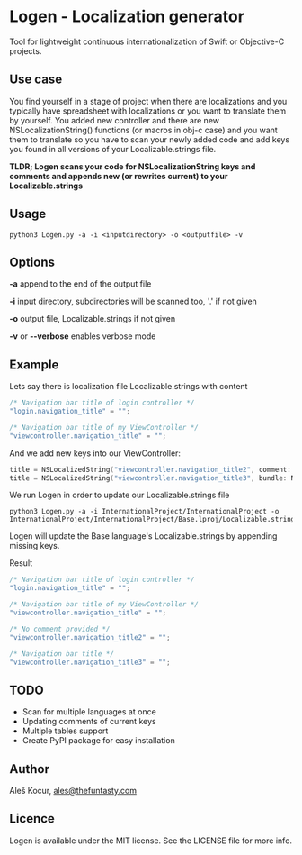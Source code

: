 # Logen - Localization generator
Tool for lightweight continuous internationalization of Swift or Objective-C projects. 

## Use case
You find yourself in a stage of project when there are localizations and you typically have spreadsheet with localizations or you want to translate them by yourself. You added new controller and there are new NSLocalizationString() functions (or macros in obj-c case) and you want them to translate so you have to scan your newly added code and add keys you found in all versions of your Localizable.strings file.

**TLDR; Logen scans your code for NSLocalizationString keys and comments and appends new (or rewrites current) to your Localizable.strings**

## Usage

    python3 Logen.py -a -i <inputdirectory> -o <outputfile> -v

## Options
**-a** append to the end of the output file

**-i** input directory, subdirectories will be scanned too, '.' if not given

**-o** output file, Localizable.strings if not given

**-v** or **--verbose** enables verbose mode


## Example

Lets say there is localization file Localizable.strings with content

```swift
/* Navigation bar title of login controller */
"login.navigation_title" = "";

/* Navigation bar title of my ViewController */
"viewcontroller.navigation_title" = "";
```

And we add new keys into our ViewController:

```swift
title = NSLocalizedString("viewcontroller.navigation_title2", comment: "")
title = NSLocalizedString("viewcontroller.navigation_title3", bundle: NSBundle.mainBundle(), comment: "Navigation bar title")
```

We run Logen in order to update our Localizable.strings file

    python3 Logen.py -a -i InternationalProject/InternationalProject -o InternationalProject/InternationalProject/Base.lproj/Localizable.strings

Logen will update the Base language's Localizable.strings by appending missing keys.

Result

```swift
/* Navigation bar title of login controller */
"login.navigation_title" = "";

/* Navigation bar title of my ViewController */
"viewcontroller.navigation_title" = "";

/* No comment provided */
"viewcontroller.navigation_title2" = "";

/* Navigation bar title */
"viewcontroller.navigation_title3" = "";
```

## TODO
- Scan for multiple languages at once
- Updating comments of current keys
- Multiple tables support
- Create PyPI package for easy installation

## Author
Aleš Kocur, ales@thefuntasty.com

## Licence
Logen is available under the MIT license. See the LICENSE file for more info.
